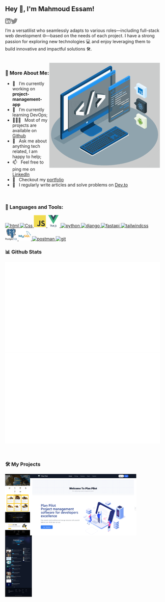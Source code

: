 ## Hey 👋, I'm Mahmoud Essam!
<a href='https://www.linkedin.com/in/mahmoud-essam-822719149/'><img align='left' alt="linkedin" src="./assets/linkedin.svg" height='18px'/></a>

<a href='https://twitter.com/Mahmoud42275'><img align='left' alt="twitter" src="./assets/twitter.svg" height='18px'/></a>

<br/>

I’m a versatilist who seamlessly adapts to various roles—including full-stack web development 🌐—based on the needs of each project. I have a strong passion for exploring new technologies 💻 and enjoy leveraging them to build innovative and impactful solutions 🛠️.

<br/>


<img align="right" alt="GIF" src="techstack.gif" width="360px"/>
  
### 🧐 More About Me:

- 🔭 &nbsp; I’m currently working on **project-management-app**
- 🌱 &nbsp; I’m currently learning DevOps; 
- 👨🏻‍💻 &nbsp; Most of my projects are available on [Github](https://github.com/mahmoudessam820?tab=repositories)
- 💬 &nbsp; Ask me about anything tech related, I am happy to help;
- 📫 &nbsp; Feel free to ping me on [LinkedIn](https://www.linkedin.com/in/mahmoud-essam-822719149/)
- 📝 &nbsp; Checkout my [portfolio](https://clear-sleet.surge.sh/)
- 📝 &nbsp; I regularly write articles and solve problems on [Dev.to](https://dev.to/mahmoudessam)


<br/>

### 🔨 Languages and Tools:
<!-- HTML -->
<a href="https://www.w3schools.com/html/default.asp/" target="_blank"> 
  <img src="https://www.vectorlogo.zone/logos/w3_html5/w3_html5-ar21.svg" alt="html" width="40" height="40"/> 
</a>

<!-- CSS -->
<a href="https://www.w3schools.com/css/default.asp/" target="_blank"> 
  <img src="https://www.vectorlogo.zone/logos/w3_css/w3_css-icon.svg" alt="Css" width="40" height="40"/> 
</a>

<!-- JavaScript -->
<a href="https://developer.mozilla.org/en-US/docs/Web/JavaScript" target="_blank"> 
  <img src="https://raw.githubusercontent.com/devicons/devicon/master/icons/javascript/javascript-original.svg" alt="javascript" width="40" height="40"/> 
</a>

<!-- Vue.js -->
<a href="https://vuejs.org/" target="_blank"> 
  <img src="https://raw.githubusercontent.com/devicons/devicon/master/icons/vuejs/vuejs-original-wordmark.svg" alt="vuejs" width="40" height="40"/> 
</a>

<!-- Python -->
<a href="https://www.python.org/" target="_blank"> 
  <img src="https://www.vectorlogo.zone/logos/python/python-icon.svg" alt="python" width="40" height="40"/> 
</a>


<!-- Django -->
<a href="https://www.djangoproject.com/" target="_blank"> 
  <img src="https://cdn.jsdelivr.net/gh/devicons/devicon/icons/django/django-plain.svg" alt="django" width="40" height="40"/> 
</a>

<!-- FastAPI -->
<a href="https://fastapi.tiangolo.com/" target="_blank"> 
  <img src="https://cdn.jsdelivr.net/gh/devicons/devicon/icons/fastapi/fastapi-original.svg" alt="fastapi" width="40" height="40"/> 
</a>

<!-- Tailwind CSS -->
<a href="https://tailwindcss.com/" target="_blank"> 
  <img src="https://www.vectorlogo.zone/logos/tailwindcss/tailwindcss-icon.svg" alt="tailwindcss" width="40" height="40"/> 
</a>

<!-- PostgreSQL -->
<a href="https://www.postgresql.org" target="_blank"> 
  <img src="https://raw.githubusercontent.com/devicons/devicon/master/icons/postgresql/postgresql-original-wordmark.svg" alt="postgresql" width="40" height="40"/> 
</a>

<!-- MySQL -->
<a href="https://www.mysql.com/" target="_blank"> 
  <img src="https://raw.githubusercontent.com/devicons/devicon/master/icons/mysql/mysql-original-wordmark.svg" alt="mysql" width="40" height="40"/> 
</a>

<!-- Postman -->
<a href="https://postman.com" target="_blank"> 
  <img src="https://www.vectorlogo.zone/logos/getpostman/getpostman-icon.svg" alt="postman" width="40" height="40"/> 
</a>

<!-- Git -->
<a href="https://git-scm.com/" target="_blank"> 
  <img src="https://www.vectorlogo.zone/logos/git-scm/git-scm-icon.svg" alt="git" width="40" height="40"/> 
</a>


<br/>


### 📊 Github Stats
<a href='https://github.com/mahmoudessam820/planpilot'>
  
![Stats Overview](https://raw.githubusercontent.com/rahul-jha98/github-stats-transparent/output/generated/overview.svg)
![Most Used Languages](https://raw.githubusercontent.com/rahul-jha98/github-stats-transparent/output/generated/languages.svg)

</a>

<br/>

### 🛠️ My Projects
<a href="https://github.com/mahmoudessam820/heavy-equip-market" target="_blank"> <img alt="artistify" src="./projects/home-q.png" height="200" align="left"> </a>

<a href="https://github.com/mahmoudessam820/planpilot" target="_blank"> <img alt="sheetsdatabase" src="./projects/home.png"  height="200" align="left"> </a>

<a href="https://github.com/mahmoudessam820/bytestream" target="_blank"> <img alt="readmeicons" src="./projects/home-s.png" height="200" align="left"> </a>
